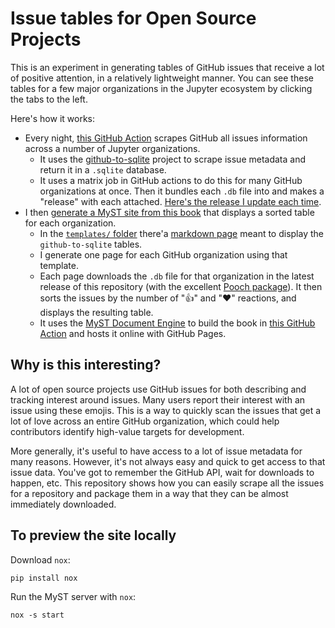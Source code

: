 # Issue tables for Open Source Projects

This is an experiment in generating tables of GitHub issues that receive a lot of positive attention, in a relatively lightweight manner. You can see these tables for a few major organizations in the Jupyter ecosystem by clicking the tabs to the left.

Here's how it works:

- Every night, [this GitHub Action](https://github.com/choldgraf/os-issues/blob/main/.github/workflows/release.yml) scrapes GitHub all issues information across a number of Jupyter organizations.
  - It uses the [github-to-sqlite](https://datasette.io/tools/github-to-sqlite) project to scrape issue metadata and return it in a `.sqlite` database.
  - It uses a matrix job in GitHub actions to do this for many GitHub organizations at once. Then it bundles each `.db` file into and makes a "release" with each attached. [Here's the release I update each time](https://github.com/choldgraf/os-issues/releases/tag/latest).
- I then [generate a MyST site from this book](https://github.com/choldgraf/os-issues/blob/main/book) that displays a sorted table for each organization.
  - In the [`templates/` folder](https://github.com/choldgraf/os-issues/tree/main/templates) there'a [markdown page](https://github.com/choldgraf/os-issues/blob/main/templates/table.md) meant to display the `github-to-sqlite` tables.
  - I generate one page for each GitHub organization using that template.
  - Each page downloads the `.db` file for that organization in the latest release of this repository (with the excellent [Pooch package](https://github.com/fatiando/pooch)). It then sorts the issues by the number of "👍" and "❤️" reactions, and displays the resulting table.
  - It uses the [MyST Document Engine](https://mystmd.org) to build the book in [this GitHub Action](https://github.com/choldgraf/os-issues/blob/main/.github/workflows/book.yml) and hosts it online with GitHub Pages.

## Why is this interesting?

A lot of open source projects use GitHub issues for both describing and tracking interest around issues. Many users report their interest with an issue using these emojis. This is a way to quickly scan the issues that get a lot of love across an entire GitHub organization, which could help contributors identify high-value targets for development.

More generally, it's useful to have access to a lot of issue metadata for many reasons. However, it's not always easy and quick to get access to that issue data. You've got to remember the GitHub API, wait for downloads to happen, etc. This repository shows how you can easily scrape all the issues for a repository and package them in a way that they can be almost immediately downloaded.

## To preview the site locally

Download `nox`:

```
pip install nox
```

Run the MyST server with `nox`:

```
nox -s start
```
